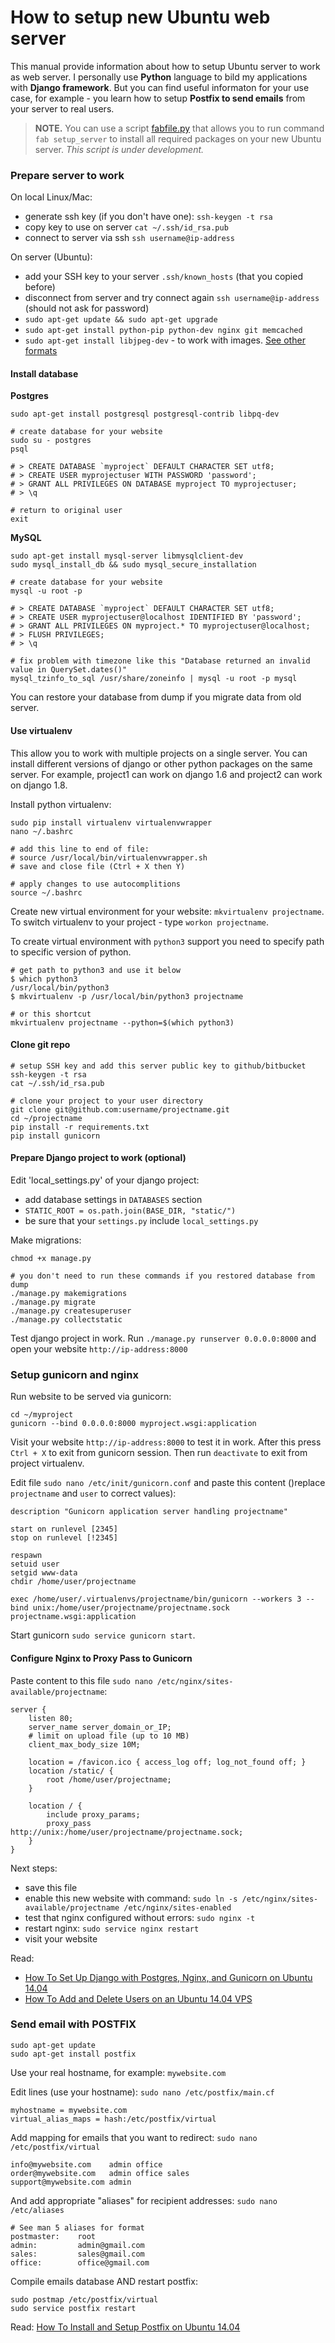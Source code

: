 # How to setup new Ubuntu web server

This manual provide information about how to setup Ubuntu server to work as web server. I personally use **Python** language to bild my applications with **Django framework**. But you can find useful informaton for your use case, for example - you learn how to setup **Postfix to send emails** from your server to real users.

> **NOTE.** You can use a script [fabfile.py](fabfile.py) that allows you to run command `fab setup_server` to install all required packages on your new Ubuntu server. *This script is under development.*


### Prepare server to work

On local Linux/Mac:
 * generate ssh key (if you don't have one): `ssh-keygen -t rsa`
 * copy key to use on server `cat ~/.ssh/id_rsa.pub`
 * connect to server via ssh `ssh username@ip-address`

On server (Ubuntu):
 * add your SSH key to your server `.ssh/known_hosts` (that you copied before)
 * disconnect from server and try connect again `ssh username@ip-address` (should not ask for password)
 * `sudo apt-get update && sudo apt-get upgrade`
 * `sudo apt-get install python-pip python-dev nginx git memcached`
 * `sudo apt-get install libjpeg-dev` - to work with images. [See other formats](http://pillow.readthedocs.org/en/latest/installation.html#external-libraries)

#### Install database

**Postgres**
```shell
sudo apt-get install postgresql postgresql-contrib libpq-dev

# create database for your website
sudo su - postgres
psql

# > CREATE DATABASE `myproject` DEFAULT CHARACTER SET utf8;
# > CREATE USER myprojectuser WITH PASSWORD 'password';
# > GRANT ALL PRIVILEGES ON DATABASE myproject TO myprojectuser;
# > \q

# return to original user
exit
```

**MySQL**
```shell
sudo apt-get install mysql-server libmysqlclient-dev
sudo mysql_install_db && sudo mysql_secure_installation

# create database for your website
mysql -u root -p

# > CREATE DATABASE `myproject` DEFAULT CHARACTER SET utf8;
# > CREATE USER myprojectuser@localhost IDENTIFIED BY 'password';
# > GRANT ALL PRIVILEGES ON myproject.* TO myprojectuser@localhost;
# > FLUSH PRIVILEGES;
# > \q

# fix problem with timezone like this "Database returned an invalid value in QuerySet.dates()"
mysql_tzinfo_to_sql /usr/share/zoneinfo | mysql -u root -p mysql
```

You can restore your database from dump if you migrate data from old server.

#### Use virtualenv

This allow you to work with multiple projects on a single server. You can install different versions of django or other python packages on the same server. For example, project1 can work on django 1.6 and project2 can work on django 1.8.

Install python virtualenv:

```shell
sudo pip install virtualenv virtualenvwrapper
nano ~/.bashrc

# add this line to end of file:
# source /usr/local/bin/virtualenvwrapper.sh
# save and close file (Ctrl + X then Y)

# apply changes to use autocomplitions
source ~/.bashrc
```

Create new virtual environment for your website: `mkvirtualenv projectname`. To switch virtualenv to your project - type `workon projectname`.

To create virtual environment with `python3` support you need to specify path to specific version of python.

```shell
# get path to python3 and use it below
$ which python3
/usr/local/bin/python3
$ mkvirtualenv -p /usr/local/bin/python3 projectname
```

```shell
# or this shortcut
mkvirtualenv projectname --python=$(which python3)
```

#### Clone git repo

```shell
# setup SSH key and add this server public key to github/bitbucket
ssh-keygen -t rsa
cat ~/.ssh/id_rsa.pub
```

```shell
# clone your project to your user directory
git clone git@github.com:username/projectname.git
cd ~/projectname
pip install -r requirements.txt
pip install gunicorn
```

#### Prepare Django project to work (optional)

Edit 'local_settings.py' of your django project:
 * add database settings in `DATABASES` section
 * `STATIC_ROOT = os.path.join(BASE_DIR, "static/")`
 * be sure that your `settings.py` include `local_settings.py`

Make migrations:
```shell
chmod +x manage.py

# you don't need to run these commands if you restored database from dump
./manage.py makemigrations
./manage.py migrate
./manage.py createsuperuser
./manage.py collectstatic
```

Test django project in work. Run `./manage.py runserver 0.0.0.0:8000` and open your website `http://ip-address:8000`


### Setup gunicorn and nginx

Run website to be served via gunicorn:

```shell
cd ~/myproject
gunicorn --bind 0.0.0.0:8000 myproject.wsgi:application
```

Visit your website `http://ip-address:8000` to test it in work. After this press `Ctrl + X` to exit from gunicorn session. Then run `deactivate` to exit from project virtualenv.

Edit file `sudo nano /etc/init/gunicorn.conf` and paste this content ()replace `projectname` and `user` to correct values):
```
description "Gunicorn application server handling projectname"

start on runlevel [2345]
stop on runlevel [!2345]

respawn
setuid user
setgid www-data
chdir /home/user/projectname

exec /home/user/.virtualenvs/projectname/bin/gunicorn --workers 3 --bind unix:/home/user/projectname/projectname.sock projectname.wsgi:application
```

Start gunicorn `sudo service gunicorn start`.

#### Configure Nginx to Proxy Pass to Gunicorn

Paste content to this file `sudo nano /etc/nginx/sites-available/projectname`:
```
server {
    listen 80;
    server_name server_domain_or_IP;
    # limit on upload file (up to 10 MB)
    client_max_body_size 10M;

    location = /favicon.ico { access_log off; log_not_found off; }
    location /static/ {
        root /home/user/projectname;
    }

    location / {
        include proxy_params;
        proxy_pass http://unix:/home/user/projectname/projectname.sock;
    }
}
```

Next steps:
 * save this file
 * enable this new website with command: `sudo ln -s /etc/nginx/sites-available/projectname /etc/nginx/sites-enabled`
 * test that nginx configured without errors: `sudo nginx -t`
 * restart nginx: `sudo service nginx restart`
 * visit your website


Read:
 * [How To Set Up Django with Postgres, Nginx, and Gunicorn on Ubuntu 14.04](https://www.digitalocean.com/community/tutorials/how-to-set-up-django-with-postgres-nginx-and-gunicorn-on-ubuntu-14-04)
 * [How To Add and Delete Users on an Ubuntu 14.04 VPS](https://www.digitalocean.com/community/tutorials/how-to-add-and-delete-users-on-an-ubuntu-14-04-vps)


### Send email with POSTFIX

```shell
sudo apt-get update
sudo apt-get install postfix
```

Use your real hostname, for example: `mywebsite.com`

Edit lines (use your hostname): `sudo nano /etc/postfix/main.cf`

```
myhostname = mywebsite.com
virtual_alias_maps = hash:/etc/postfix/virtual
```

Add mapping for emails that you want to redirect: `sudo nano /etc/postfix/virtual`

```
info@mywebsite.com    admin office
order@mywebsite.com   admin office sales
support@mywebsite.com admin
```

And add appropriate "aliases" for recipient addresses: `sudo nano /etc/aliases`

```
# See man 5 aliases for format
postmaster:    root
admin:         admin@gmail.com
sales:         sales@gmail.com
office:        office@gmail.com
```

Compile emails database AND restart postfix:

```shell
sudo postmap /etc/postfix/virtual
sudo service postfix restart
```

Read: [How To Install and Setup Postfix on Ubuntu 14.04](https://www.digitalocean.com/community/tutorials/how-to-install-and-setup-postfix-on-ubuntu-14-04)
